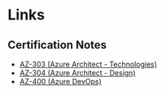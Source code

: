 # Links 
## Certification Notes
- [AZ-303 (Azure Architect - Technologies)](https://github.com/vikasrajput/vikasrajput.github.io/blob/4199446e25842cadb0819bbfb920ea5ad4586808/blog/architecture/certification/az-303-notes.md)
- [AZ-304 (Azure Architect - Design)](https://github.com/vikasrajput/vikasrajput.github.io/blob/4199446e25842cadb0819bbfb920ea5ad4586808/blog/architecture/certification/az-304-notes.md)
- [AZ-400 (Azure DevOps)](https://github.com/vikasrajput/vikasrajput.github.io/blob/4199446e25842cadb0819bbfb920ea5ad4586808/blog/architecture/certification/az-400-notes.md)
